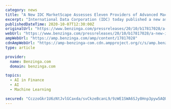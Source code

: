 ```yaml
---
category: news
title: "A New IDC MarketScape Assesses Eleven Providers of Advanced Machine Learning Platforms"
excerpt: "International Data Corporation (IDC) today published a new assessment of eleven companies offering the tools and frameworks for developing advanced machine learning (ML)"
publishedDateTime: 2020-10-07T12:30:00Z
originalUrl: "https://www.benzinga.com/pressreleases/20/10/b17817028/a-new-idc-marketscape-assesses-eleven-providers-of-advanced-machine-learning-platforms"
webUrl: "https://www.benzinga.com/pressreleases/20/10/b17817028/a-new-idc-marketscape-assesses-eleven-providers-of-advanced-machine-learning-platforms"
ampWebUrl: "https://amp.benzinga.com/amp/content/17817028"
cdnAmpWebUrl: "https://amp-benzinga-com.cdn.ampproject.org/c/s/amp.benzinga.com/amp/content/17817028"
type: article

provider:
  name: Benzinga.com
  domain: benzinga.com

topics:
  - AI in Finance
  - AI
  - Machine Learning

secured: "CczzoGkr1U6zNtJvlGCaxda/svCkzeBcanL9/9zWE1SWA6SJy8Hnp3pyw5AQUI/eJUHT12fxltqnPutQhjImNm6N63pyF/GB/aVKnqIEO22uBnuB4Szim0inJONgt2rCoEz5z37FvV2x03wPuugYP6terThEf/WHbnDflhG2l12iL1QUbKn2a0YQOl8VApUSALSd1RCizgjjtBFyKYZMfToTykxwiJIs47LmB1JiIiAjzlXa1W8NJsKqftxpUmZgkuLCf6MO/FMetcAUX1Z5c772WVKJ3sBq68ea+1y+W4eVEj//+6m2qVjU22eHjCOphN9iTLSyM0S6IqdrHzp6kZBuAVBe1bYmQ9tiWu/NirM=;v6H6eLhobmLAewNW998tKw=="
---
```


